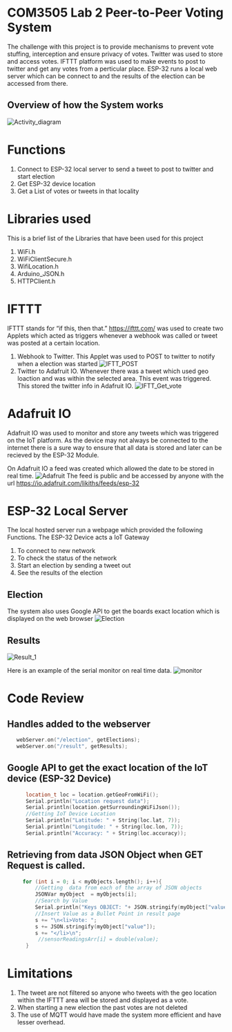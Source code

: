 # COM3505 Lab 2 Peer-to-Peer Voting System

The challenge with this project is to provide mechanisms to prevent vote stuffing, interception and ensure privacy of votes.
Twitter was used to store and access votes. IFTTT platform was used to make events to post to twitter and get any votes from a perticular place.
ESP-32 runs a local web server which can be connect to and the results of the election can be accessed from there.

## Overview of how the System works
![Activity_diagram](/ProjectThing/Images/Activity_diagram.png)

# Functions
1. Connect to ESP-32 local server to send a tweet to post to twitter and start election
2. Get ESP-32 device location
3. Get a List of votes or tweets in that locality

# Libraries used
This is a brief list of the Libraries that have been used for this project
1. WiFi.h
2. WiFiClientSecure.h
3. WifiLocation.h
4. Arduino_JSON.h
5. HTTPClient.h

# IFTTT 
IFTTT stands for “if this, then that.” https://ifttt.com/ was used to create two Applets which acted as triggers whenever a webhook was called or tweet was posted at a certain location.

1. Webhook to Twitter. This Applet was used to POST to twitter to notify when a election was started
![IFTT_POST](/ProjectThing/Images/IFTT_POST.JPG)
2. Twitter to Adafruit IO. Whenever there was a tweet which used geo loaction and was within the selected area. This event was triggered. This stored the twitter info in Adafruit IO.
![IFTT_Get_vote](/ProjectThing/Images/IFTT_Get_vote.JPG)

# Adafruit IO
Adafruit IO was used to monitor and store any tweets which was triggered on the IoT platform. As the device may not always be connected to the internet there is a sure way to ensure that all data is stored and later can be recieved by the ESP-32 Module.

On Adafruit IO a feed was created which allowed the date to be stored in real time.
![Adafruit](/ProjectThing/Images/Adafruit.JPG)
The feed is public and be accessed by anyone with the url
https://io.adafruit.com/likiths/feeds/esp-32

# ESP-32 Local Server
The local hosted server run a webpage which provided the following Functions. The ESP-32 Device acts a IoT Gateway
1. To connect to new network
2. To check the status of the network
3. Start an election by sending a tweet out
4. See the results of the election

## Election
The system also uses Google API to get the boards exact location which is displayed on the web browser
![Election](/ProjectThing/Images/Election.JPG)

## Results
![Result_1](/ProjectThing/Images/Result_1.JPG)

Here is an example of the serial monitor on real time data.
![monitor](/ProjectThing/Images/monitor.JPG)


# Code Review

## Handles added to the webserver
```C++
   webServer.on("/election", getElections);
   webServer.on("/result", getResults);
```

## Google API to get the exact location of the IoT device (ESP-32 Device)
```C++
      location_t loc = location.getGeoFromWiFi();
      Serial.println("Location request data");
      Serial.println(location.getSurroundingWiFiJson());
      //Getting IoT Device Location
      Serial.println("Latitude: " + String(loc.lat, 7));
      Serial.println("Longitude: " + String(loc.lon, 7));
      Serial.println("Accuracy: " + String(loc.accuracy));
```

## Retrieving from data JSON Object when GET Request is called.

```C++
     for (int i = 0; i < myObjects.length(); i++){
         //Getting  data from each of the array of JSON objects
         JSONVar myObject  = myObjects[i];
         //Search by Value
         Serial.println("Keys OBJECT: "+ JSON.stringify(myObject["value"]));
         //Insert Value as a Bullet Point in result page
         s += "\n<li>Vote: ";
         s += JSON.stringify(myObject["value"]);
         s += "</li>\n";  
          //sensorReadingsArr[i] = double(value);
      }
```


# Limitations
1. The tweet are not filtered so anyone who tweets with the geo location within the IFTTT area will be stored and displayed as a vote.
2. When starting a new election the past votes are not deleted
3. The use of MQTT would have made the system more efficient and have lesser overhead. 
